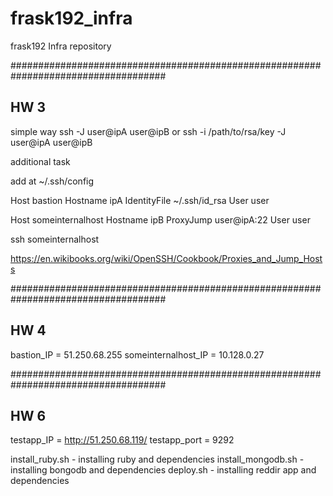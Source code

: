 # frask192_infra
frask192 Infra repository

####################################################################################
## HW 3
simple way
ssh -J user@ipA user@ipB or ssh -i /path/to/rsa/key -J user@ipA user@ipB

additional task

add at ~/.ssh/config

Host bastion
  Hostname ipA
  IdentityFile ~/.ssh/id_rsa
  User user

Host someinternalhost
  Hostname ipB
  ProxyJump user@ipA:22
  User user

ssh someinternalhost

https://en.wikibooks.org/wiki/OpenSSH/Cookbook/Proxies_and_Jump_Hosts

####################################################################################
## HW 4

bastion_IP = 51.250.68.255
someinternalhost_IP = 10.128.0.27

####################################################################################
## HW 6

testapp_IP = http://51.250.68.119/
testapp_port = 9292

install_ruby.sh - installing ruby and dependencies
install_mongodb.sh - installing bongodb and dependencies
deploy.sh - installing reddir app and dependencies
